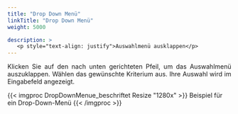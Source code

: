 ```yaml
---
title: "Drop Down Menü"
linkTitle: "Drop Down Menü"
weight: 5000

description: >
   <p style="text-align: justify">Auswahlmenü ausklappen</p>
---
```

<p style="text-align: justify"> Klicken Sie auf den nach unten gerichteten Pfeil, um das Auswahlmenü auszuklappen. Wählen das gewünschte Kriterium aus. Ihre Auswahl wird im Eingabefeld angezeigt. </p>

{{< imgproc DropDownMenue_beschriftet Resize "1280x" >}}
Beispiel für ein Drop-Down-Menü
{{< /imgproc >}}
